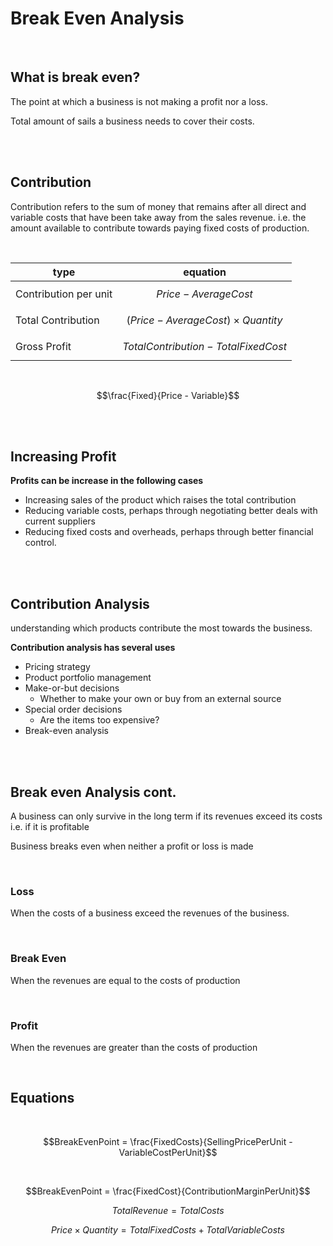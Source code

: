 <script type="text/javascript" async src="https://cdnjs.cloudflare.com/ajax/libs/mathjax/2.7.5/MathJax.js?config=TeX-MML-AM_CHTML"></script>
# Break Even Analysis


<br/>



## What is break even?

The point at which a business is not making a profit nor a loss.

Total amount of sails a business needs to cover their costs.

<br/>
<br/>

## Contribution

Contribution refers to the sum of money that remains after all direct and variable costs that have been take away from the sales revenue. i.e. the amount available to contribute towards paying fixed costs of production.

<br/>

| type                  | equation                                   |
| --------------------- | ------------------------------------------ |
| Contribution per unit | $$Price - AverageCost$$                    |
| Total Contribution    | $$(Price - AverageCost) \times Quantity $$ |
| Gross Profit          | $$Total Contribution - TotalFixedCost$$    |

<br/>

$$\frac{Fixed}{Price - Variable}$$


<br/>
<br/>

## Increasing Profit

**Profits can be increase in the following cases**
- Increasing sales of the product which raises the total contribution
 - Reducing variable costs, perhaps through negotiating better deals with current suppliers
 - Reducing fixed costs and overheads, perhaps through better financial control.

<br/>
<br/>


## Contribution Analysis

understanding which products contribute the most towards the business.

**Contribution analysis has several uses**
- Pricing strategy
 - Product portfolio management
 - Make-or-but decisions
	 - Whether to make your own or buy from an external source
 - Special order decisions
	 - Are the items too expensive?
 - Break-even analysis

<br/>
<br/>

## Break even Analysis cont.

A business can only survive in the long term if its revenues exceed its costs i.e. if it is profitable

Business breaks even when neither a profit or loss is made

<br/>

### Loss
When the costs of a business exceed the revenues of the business.

<br/>

### Break Even

When the revenues are equal to the costs of production

<br/>

### Profit

When the revenues are greater than the costs of production

<br/>


## Equations 

<br/>

$$BreakEvenPoint = \frac{FixedCosts}{SellingPricePerUnit - VariableCostPerUnit}$$


<br/>


$$BreakEvenPoint = \frac{FixedCost}{ContributionMarginPerUnit}$$


$$TotalRevenue = TotalCosts$$

$$Price \times Quantity = TotalFixedCosts + TotalVariableCosts$$


<br/>
<br/>


